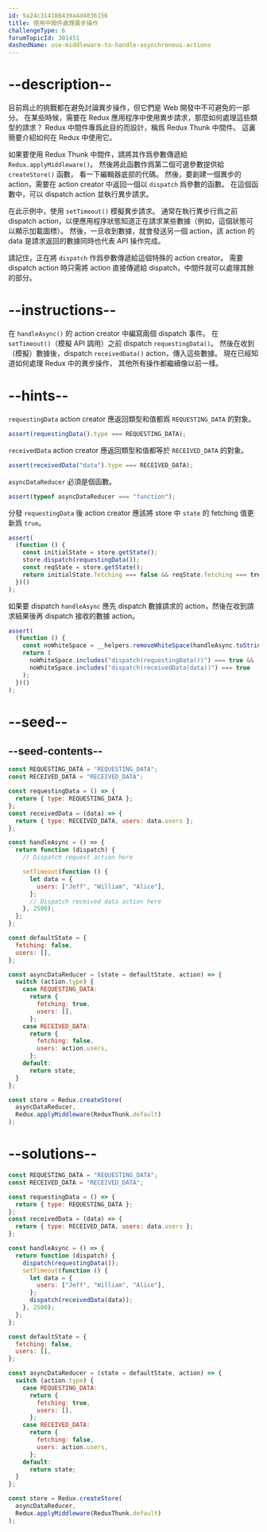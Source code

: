 ```yaml
---
id: 5a24c314108439a4d4036156
title: 使用中間件處理異步操作
challengeType: 6
forumTopicId: 301451
dashedName: use-middleware-to-handle-asynchronous-actions
---
```


# --description--

目前爲止的挑戰都在避免討論異步操作，但它們是 Web 開發中不可避免的一部分。 在某些時候，需要在 Redux 應用程序中使用異步請求，那麼如何處理這些類型的請求？ Redux 中間件專爲此目的而設計，稱爲 Redux Thunk 中間件。 這裏簡要介紹如何在 Redux 中使用它。

如果要使用 Redux Thunk 中間件，請將其作爲參數傳遞給 `Redux.applyMiddleware()`。 然後將此函數作爲第二個可選參數提供給 `createStore()` 函數， 看一下編輯器底部的代碼。 然後，要創建一個異步的 action，需要在 action creator 中返回一個以 `dispatch` 爲參數的函數。 在這個函數中，可以 dispatch action 並執行異步請求。

在此示例中，使用 `setTimeout()` 模擬異步請求。 通常在執行異步行爲之前 dispatch action，以便應用程序狀態知道正在請求某些數據（例如，這個狀態可以顯示加載圖標）。 然後，一旦收到數據，就會發送另一個 action，該 action 的 data 是請求返回的數據同時也代表 API 操作完成。

請記住，正在將 `dispatch` 作爲參數傳遞給這個特殊的 action creator。 需要 dispatch action 時只需將 action 直接傳遞給 dispatch，中間件就可以處理其餘的部分。

# --instructions--

在 `handleAsync()` 的 action creator 中編寫兩個 dispatch 事件。 在 `setTimeout()`（模擬 API 調用）之前 dispatch `requestingData()`。 然後在收到（模擬）數據後，dispatch `receivedData()` action，傳入這些數據。 現在已經知道如何處理 Redux 中的異步操作， 其他所有操作都繼續像以前一樣。

# --hints--

`requestingData` action creator 應返回類型和值都爲 `REQUESTING_DATA` 的對象。

```js
assert(requestingData().type === REQUESTING_DATA);
```

`receivedData` action creator 應返回類型和值都等於 `RECEIVED_DATA` 的對象。

```js
assert(receivedData("data").type === RECEIVED_DATA);
```

`asyncDataReducer` 必須是個函數。

```js
assert(typeof asyncDataReducer === "function");
```

分發 `requestingData` 後 action creator 應該將 store 中 `state` 的 fetching 值更新爲 `true`。

```js
assert(
  (function () {
    const initialState = store.getState();
    store.dispatch(requestingData());
    const reqState = store.getState();
    return initialState.fetching === false && reqState.fetching === true;
  })()
);
```

如果要 dispatch `handleAsync` 應先 dispatch 數據請求的 action，然後在收到請求結果後再 dispatch 接收的數據 action。

```js
assert(
  (function () {
    const noWhiteSpace = __helpers.removeWhiteSpace(handleAsync.toString());
    return (
      noWhiteSpace.includes("dispatch(requestingData())") === true &&
      noWhiteSpace.includes("dispatch(receivedData(data))") === true
    );
  })()
);
```

# --seed--

## --seed-contents--

```js
const REQUESTING_DATA = "REQUESTING_DATA";
const RECEIVED_DATA = "RECEIVED_DATA";

const requestingData = () => {
  return { type: REQUESTING_DATA };
};
const receivedData = (data) => {
  return { type: RECEIVED_DATA, users: data.users };
};

const handleAsync = () => {
  return function (dispatch) {
    // Dispatch request action here

    setTimeout(function () {
      let data = {
        users: ["Jeff", "William", "Alice"],
      };
      // Dispatch received data action here
    }, 2500);
  };
};

const defaultState = {
  fetching: false,
  users: [],
};

const asyncDataReducer = (state = defaultState, action) => {
  switch (action.type) {
    case REQUESTING_DATA:
      return {
        fetching: true,
        users: [],
      };
    case RECEIVED_DATA:
      return {
        fetching: false,
        users: action.users,
      };
    default:
      return state;
  }
};

const store = Redux.createStore(
  asyncDataReducer,
  Redux.applyMiddleware(ReduxThunk.default)
);
```

# --solutions--

```js
const REQUESTING_DATA = "REQUESTING_DATA";
const RECEIVED_DATA = "RECEIVED_DATA";

const requestingData = () => {
  return { type: REQUESTING_DATA };
};
const receivedData = (data) => {
  return { type: RECEIVED_DATA, users: data.users };
};

const handleAsync = () => {
  return function (dispatch) {
    dispatch(requestingData());
    setTimeout(function () {
      let data = {
        users: ["Jeff", "William", "Alice"],
      };
      dispatch(receivedData(data));
    }, 2500);
  };
};

const defaultState = {
  fetching: false,
  users: [],
};

const asyncDataReducer = (state = defaultState, action) => {
  switch (action.type) {
    case REQUESTING_DATA:
      return {
        fetching: true,
        users: [],
      };
    case RECEIVED_DATA:
      return {
        fetching: false,
        users: action.users,
      };
    default:
      return state;
  }
};

const store = Redux.createStore(
  asyncDataReducer,
  Redux.applyMiddleware(ReduxThunk.default)
);
```
